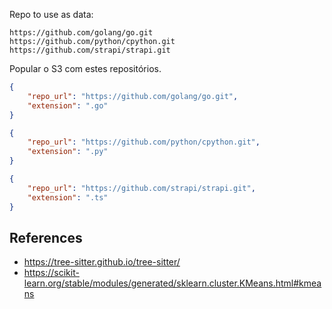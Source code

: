 Repo to use as data:
```
https://github.com/golang/go.git
https://github.com/python/cpython.git
https://github.com/strapi/strapi.git
```

Popular o S3 com estes repositórios.

```json
{
    "repo_url": "https://github.com/golang/go.git",
    "extension": ".go"
}
```

```json
{
    "repo_url": "https://github.com/python/cpython.git",
    "extension": ".py"
}
```

```json
{
    "repo_url": "https://github.com/strapi/strapi.git",
    "extension": ".ts"
}
```


## References
- https://tree-sitter.github.io/tree-sitter/
- https://scikit-learn.org/stable/modules/generated/sklearn.cluster.KMeans.html#kmeans
